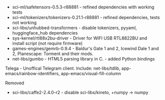 - sci-ml/safetensors-0.5.3-r88881 - refined dependencies with working tests
- sci-ml/tokenizers/tokenizers-0.21.1-r88881 - refined dependencies, tests not working
- sci-libs/unhubbed-transformers - disable tokenizers, pyyaml, huggingface_hub dependencies
- sys-kernel/rtl88x2bu-driver - Driver for WIFI USB RTL8822BU and install script (not require firmware)
- games-engines/gemrb-0.9.4 - Baldur's Gate 1 and 2, Icewind Dale 1 and 2, Planescape: Torment and their mods.
- net-libs/gumbo - HTML5 parsing library in C. - added Python bindings

Telega - Unoffical Telegram client. Include:  net-libs/tdlib, app-emacs/rainbow-identifiers, app-emacs/visual-fill-column



Removed
- sci-libs/caffe2-2.4.0-r2  - disable sci-libs/kineto, +numpy -> numpy